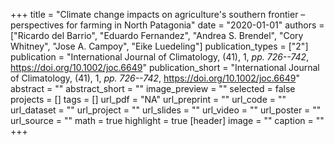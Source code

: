 +++
title = "Climate change impacts on agriculture's southern frontier – perspectives for farming in North Patagonia"
date = "2020-01-01"
authors = ["Ricardo del Barrio", "Eduardo Fernandez", "Andrea S. Brendel", "Cory Whitney", "Jose A. Campoy", "Eike Luedeling"]
publication_types = ["2"]
publication = "International Journal of Climatology, (41), 1, _pp. 726--742_, https://doi.org/10.1002/joc.6649"
publication_short = "International Journal of Climatology, (41), 1, _pp. 726--742_, https://doi.org/10.1002/joc.6649"
abstract = ""
abstract_short = ""
image_preview = ""
selected = false
projects = []
tags = []
url_pdf = "NA"
url_preprint = ""
url_code = ""
url_dataset = ""
url_project = ""
url_slides = ""
url_video = ""
url_poster = ""
url_source = ""
math = true
highlight = true
[header]
image = ""
caption = ""
+++
